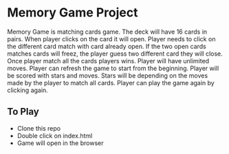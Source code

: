 # Memory Game Project

Memory Game is matching cards game. The deck will have 16 cards in pairs. When player clicks on the card it will open. Player needs to click on the different card match with card already open. If the two open cards matches cards will freez, the player guess two different card they will close. Once player match all the cards players wins. Player will have unlimited moves. Player can refresh the game to start from the beginning. Player will be scored with stars and moves. Stars will be depending on the moves made by the player to match all cards. Player can play the game again by clicking again.

## To Play 
* Clone this repo
* Double click on index.html
* Game will open in the browser